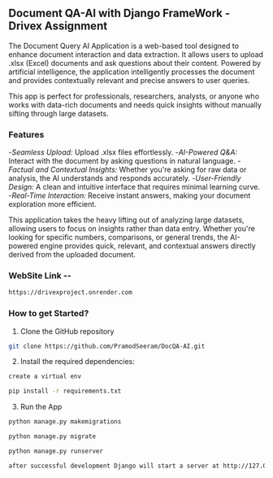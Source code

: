 ## Document QA-AI with Django FrameWork - Drivex Assignment

The Document Query AI Application is a web-based tool designed to enhance document interaction and data extraction. It allows users to upload .xlsx (Excel) documents and ask questions about their content. Powered by artificial intelligence, the application intelligently processes the document and provides contextually relevant and precise answers to user queries.

This app is perfect for professionals, researchers, analysts, or anyone who works with data-rich documents and needs quick insights without manually sifting through large datasets.

### Features

-*Seamless Upload:* Upload .xlsx files effortlessly.
-*AI-Powered Q&A:* Interact with the document by asking questions in natural language.
-*Factual and Contextual Insights:* Whether you're asking for raw data or analysis, the AI understands and responds accurately.
-*User-Friendly Design:* A clean and intuitive interface that requires minimal learning curve.
-*Real-Time Interaction:* Receive instant answers, making your document exploration more efficient.

This application takes the heavy lifting out of analyzing large datasets, allowing users to focus on insights rather than data entry. Whether you're looking for specific numbers, comparisons, or general trends, the AI-powered engine provides quick, relevant, and contextual answers directly derived from the uploaded document.

### WebSite Link --
```bash
https://drivexproject.onrender.com
```

### How to get Started?

1. Clone the GitHub repository
```bash
git clone https://github.com/PramodSeeram/DocQA-AI.git
```

2. Install the required dependencies:

```bash
create a virtual env

pip install -r requirements.txt


```
3. Run the App
```bash
python manage.py makemigrations

python manage.py migrate

python manage.py runserver

after successful development Django will start a server at http://127.0.0.1:8000/ on clicking this link you can run the application .

```

